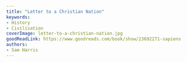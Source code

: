 ```yaml
---
title: "Letter to a Christian Nation"
keywords:
- History
- Civilisation
coverImage: letter-to-a-christian-nation.jpg
goodReadLink: https://www.goodreads.com/book/show/23692271-sapiens
authors:
- Sam Harris
---
```

